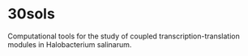 # 30sols
Computational tools for the study of coupled transcription-translation modules in Halobacterium salinarum.
